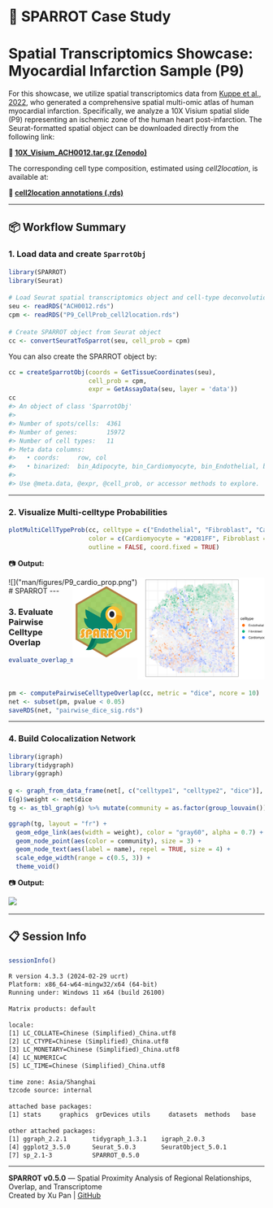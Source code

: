 
# 🧠 SPARROT Case Study  

# Spatial Transcriptomics Showcase: Myocardial Infarction Sample (P9)

For this showcase, we utilize spatial transcriptomics data from [Kuppe et al., 2022](https://www.nature.com/articles/s41586-022-05060-x), who generated a comprehensive spatial multi-omic atlas of human myocardial infarction. Specifically, we analyze a 10X Visium spatial slide (P9) representing an ischemic zone of the human heart post-infarction. The Seurat-formatted spatial object can be downloaded directly from the following link:

**🔗 [10X_Visium_ACH0012.tar.gz (Zenodo)](https://zenodo.org/records/6580069/files/10X_Visium_ACH0012.tar.gz?download=1)**

The corresponding cell type composition, estimated using *cell2location*, is available at:

**🔗 [cell2location annotations (.rds)](https://drive.google.com/file/d/1YWocGsNZ929NKrZP0Jbfi-iBG9c2JR4j/view?usp=drive_link)**

---

## 📦 Workflow Summary

### 1. Load data and create `SparrotObj`

```r
library(SPARROT)
library(Seurat)

# Load Seurat spatial transcriptomics object and cell-type deconvolution matrix 
seu <- readRDS("ACH0012.rds")
cpm <- readRDS("P9_CellProb_cell2location.rds")

# Create SPARROT object from Seurat object
cc <- convertSeuratToSparrot(seu, cell_prob = cpm)
```
You can also create the SPARROT object by:
```r
cc = createSparrotObj(coords = GetTissueCoordinates(seu),
                      cell_prob = cpm,
                      expr = GetAssayData(seu, layer = 'data'))
cc
#> An object of class 'SparrotObj'
#> 
#> Number of spots/cells:  4361 
#> Number of genes:        15972 
#> Number of cell types:   11 
#> Meta data columns:
#>   • coords:     row, col 
#>   • binarized:  bin_Adipocyte, bin_Cardiomyocyte, bin_Endothelial, bin_Fibroblast, bin_Lymphoid, bin_Mast, bin_Myeloid, bin_Neuronal, bin_Pericyte, bin_Cycling.cells, bin_vSMCs 
#> 
#> Use @meta.data, @expr, @cell_prob, or accessor methods to explore.
```

---

### 2. Visualize Multi-celltype Probabilities

```r
plotMultiCellTypeProb(cc, celltype = c("Endothelial", "Fibroblast", "Cardiomyocyte"),
                      color = c(Cardiomyocyte = "#2D81FF", Fibroblast = "#00B37F", Endothelial = "#FF6A00"),
                      outline = FALSE, coord.fixed = TRUE)
```

📷 **Output:**

<img src="man/figures/P9_cardio_prop.png" align="right" height = "200">
![]("man/figures/P9_cardio_prop.png")
# SPARROT <img src="man/figures/SPARROT_logo.png" align="right" height="140"/>
---

### 3. Evaluate Pairwise Celltype Overlap

```r
evaluate_overlap_metrics(bin1 = as.logical(cc@meta.data[, "bin_Cardiomyocyte"]),
                         bin2 = as.logical(cc@meta.data[, "bin_Endothelial"]),
                         coords = cc@coords)
```

```r
pm <- computePairwiseCelltypeOverlap(cc, metric = "dice", ncore = 10)
net <- subset(pm, pvalue < 0.05)
saveRDS(net, "pairwise_dice_sig.rds")
```

---

### 4. Build Colocalization Network

```r
library(igraph)
library(tidygraph)
library(ggraph)

g <- graph_from_data_frame(net[, c("celltype1", "celltype2", "dice")], directed = FALSE)
E(g)$weight <- net$dice
tg <- as_tbl_graph(g) %>% mutate(community = as.factor(group_louvain()))
```

```r
ggraph(tg, layout = "fr") +
  geom_edge_link(aes(width = weight), color = "gray60", alpha = 0.7) +
  geom_node_point(aes(color = community), size = 3) +
  geom_node_text(aes(label = name), repel = TRUE, size = 4) +
  scale_edge_width(range = c(0.5, 3)) +
  theme_void()
```

📷 **Output:**

![](vignettes/figs/ACH0012_cellcolocal_map.png)

---

## 📋 Session Info


```r
sessionInfo()
```

```
R version 4.3.3 (2024-02-29 ucrt)
Platform: x86_64-w64-mingw32/x64 (64-bit)
Running under: Windows 11 x64 (build 26100)

Matrix products: default

locale:
[1] LC_COLLATE=Chinese (Simplified)_China.utf8
[2] LC_CTYPE=Chinese (Simplified)_China.utf8
[3] LC_MONETARY=Chinese (Simplified)_China.utf8
[4] LC_NUMERIC=C
[5] LC_TIME=Chinese (Simplified)_China.utf8

time zone: Asia/Shanghai
tzcode source: internal

attached base packages:
[1] stats     graphics  grDevices utils     datasets  methods   base

other attached packages:
[1] ggraph_2.2.1       tidygraph_1.3.1    igraph_2.0.3
[4] ggplot2_3.5.0      Seurat_5.0.3       SeuratObject_5.0.1
[7] sp_2.1-3           SPARROT_0.5.0
```


---
**SPARROT v0.5.0** — Spatial Proximity Analysis of Regional Relationships, Overlap, and Transcriptome  
Created by Xu Pan | [GitHub](https://github.com/bio-Pixel/SPARROT)
